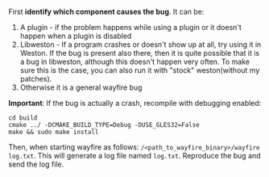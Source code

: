 First **identify which component causes the bug**. It can be:
1. A plugin - if the problem happens while using a plugin or it doesn't happen when a plugin is disabled
2. Libweston - If a program crashes or doesn't show up at all, try using it in Weston. If the bug is present also there, then it is quite possible that it is a bug in libweston, although this doesn't happen very often. To make sure this is the case, you can also run it with "stock" weston(without my patches).
3. Otherwise it is a general wayfire bug

**Important**: If the bug is actually a crash, recompile with debugging enabled:
```
cd build
cmake ../ -DCMAKE_BUILD_TYPE=Debug -DUSE_GLES32=False
make && sudo make install
```

Then, when starting wayfire as follows: `/<path_to_wayfire_binary>/wayfire log.txt`. This will generate a log file named `log.txt`. Reproduce the bug and send the log file.